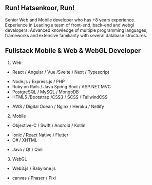 ## Run! Hatsenkoor, Run!
Senior Web and Mobile developer who has +8 years experience. Experience in Leading a team of front-end, back-end and webgl developers.
Advanced knowledge of multiple programming languages, frameworks and extensive familiarity with several database structures.
## Fullstack Mobile & Web & WebGL Developer
1. Web
  - React / Angular / Vue /Svelte / Next / Typescript
  * Node.js / Express.js / PHP
  * Ruby on Rails / Java Spring Boot / ASP.NET MVC
  * PostgreSQL / MySQL / MongoDB
  * HTML5 /Bootstrap /CSS3 / SCSS / TailwindCSS
  + AWS / Digital Ocean / Nginx / Heroku / Netlify
2. Mobile
  - Objective-C / Swift / Android / Kotlin
  * Ionic / React Native / Flutter
  * C# / XHTML
  + Java / Qt / Qml
3. WebGL
  - Web3.js / Babylone.js
  + canvas / Phaser / Pixi

